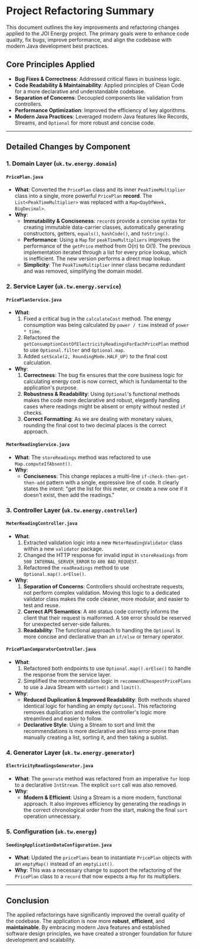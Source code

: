 # Project Refactoring Summary

This document outlines the key improvements and refactoring changes applied to the JOI Energy project. The primary goals were to enhance code quality, fix bugs, improve performance, and align the codebase with modern Java development best practices.

## Core Principles Applied
- **Bug Fixes & Correctness**: Addressed critical flaws in business logic.
- **Code Readability & Maintainability**: Applied principles of Clean Code for a more declarative and understandable codebase.
- **Separation of Concerns**: Decoupled components like validation from controllers.
- **Performance Optimization**: Improved the efficiency of key algorithms.
- **Modern Java Practices**: Leveraged modern Java features like Records, Streams, and `Optional` for more robust and concise code.

---

## Detailed Changes by Component

### 1. Domain Layer (`uk.tw.energy.domain`)

#### `PricePlan.java`
- **What**: Converted the `PricePlan` class and its inner `PeakTimeMultiplier` class into a single, more powerful `PricePlan` **record**. The `List<PeakTimeMultiplier>` was replaced with a `Map<DayOfWeek, BigDecimal>`.
- **Why**:
    - **Immutability & Conciseness**: `record`s provide a concise syntax for creating immutable data-carrier classes, automatically generating constructors, getters, `equals()`, `hashCode()`, and `toString()`.
    - **Performance**: Using a `Map` for `peakTimeMultipliers` improves the performance of the `getPrice` method from O(n) to O(1). The previous implementation iterated through a list for every price lookup, which is inefficient. The new version performs a direct map lookup.
    - **Simplicity**: The `PeakTimeMultiplier` inner class became redundant and was removed, simplifying the domain model.

### 2. Service Layer (`uk.tw.energy.service`)

#### `PricePlanService.java`
- **What**:
    1.  Fixed a critical bug in the `calculateCost` method. The energy consumption was being calculated by `power / time` instead of `power * time`.
    2.  Refactored the `getConsumptionCostOfElectricityReadingsForEachPricePlan` method to use `Optional.filter` and `Optional.map`.
    3.  Added `setScale(2, RoundingMode.HALF_UP)` to the final cost calculation.
- **Why**:
    1.  **Correctness**: The bug fix ensures that the core business logic for calculating energy cost is now correct, which is fundamental to the application's purpose.
    2.  **Robustness & Readability**: Using `Optional`'s functional methods makes the code more declarative and robust, elegantly handling cases where readings might be absent or empty without nested `if` checks.
    3.  **Correct Formatting**: As we are dealing with monetary values, rounding the final cost to two decimal places is the correct approach.

#### `MeterReadingService.java`
- **What**: The `storeReadings` method was refactored to use `Map.computeIfAbsent()`.
- **Why**:
    - **Conciseness**: This change replaces a multi-line `if-check-then-get-then-add` pattern with a single, expressive line of code. It clearly states the intent: "get the list for this meter, or create a new one if it doesn't exist, then add the readings."

### 3. Controller Layer (`uk.tw.energy.controller`)

#### `MeterReadingController.java`
- **What**:
    1.  Extracted validation logic into a new `MeterReadingValidator` class within a new `validator` package.
    2.  Changed the HTTP response for invalid input in `storeReadings` from `500 INTERNAL_SERVER_ERROR` to `400 BAD_REQUEST`.
    3.  Refactored the `readReadings` method to use `Optional.map().orElse()`.
- **Why**:
    1.  **Separation of Concerns**: Controllers should orchestrate requests, not perform complex validation. Moving this logic to a dedicated validator class makes the code cleaner, more modular, and easier to test and reuse.
    2.  **Correct API Semantics**: A `400` status code correctly informs the client that their request is malformed. A `500` error should be reserved for unexpected server-side failures.
    3.  **Readability**: The functional approach to handling the `Optional` is more concise and declarative than an `if/else` or ternary operator.

#### `PricePlanComparatorController.java`
- **What**:
    1.  Refactored both endpoints to use `Optional.map().orElse()` to handle the response from the service layer.
    2.  Simplified the recommendation logic in `recommendCheapestPricePlans` to use a Java Stream with `sorted()` and `limit()`.
- **Why**:
    - **Reduced Duplication & Improved Readability**: Both methods shared identical logic for handling an empty `Optional`. This refactoring removes duplication and makes the controller's logic more streamlined and easier to follow.
    - **Declarative Style**: Using a Stream to sort and limit the recommendations is more declarative and less error-prone than manually creating a list, sorting it, and then taking a sublist.

### 4. Generator Layer (`uk.tw.energy.generator`)

#### `ElectricityReadingsGenerator.java`
- **What**: The `generate` method was refactored from an imperative `for` loop to a declarative `IntStream`. The explicit `sort` call was also removed.
- **Why**:
    - **Modern & Efficient**: Using a Stream is a more modern, functional approach. It also improves efficiency by generating the readings in the correct chronological order from the start, making the final `sort` operation unnecessary.

### 5. Configuration (`uk.tw.energy`)

#### `SeedingApplicationDataConfiguration.java`
- **What**: Updated the `pricePlans` bean to instantiate `PricePlan` objects with an `emptyMap()` instead of an `emptyList()`.
- **Why**: This was a necessary change to support the refactoring of the `PricePlan` class to a `record` that now expects a `Map` for its multipliers.

---

## Conclusion

The applied refactorings have significantly improved the overall quality of the codebase. The application is now more **robust**, **efficient**, and **maintainable**. By embracing modern Java features and established software design principles, we have created a stronger foundation for future development and scalability.
